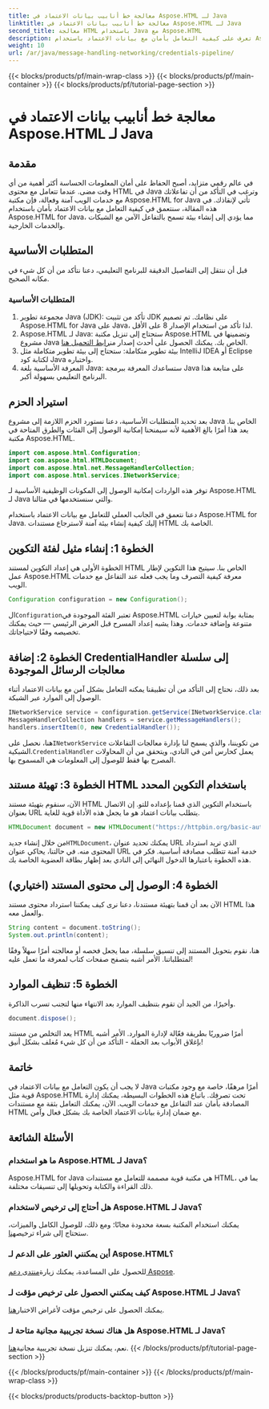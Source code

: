 ```yaml
---
title: معالجة خط أنابيب بيانات الاعتماد في Aspose.HTML لـ Java
linktitle: معالجة خط أنابيب بيانات الاعتماد في Aspose.HTML لـ Java
second_title: معالجة HTML باستخدام Java مع Aspose.HTML
description: تعرف على كيفية التعامل بأمان مع بيانات الاعتماد باستخدام Aspose.HTML for Java في هذا الدليل التفصيلي. استكشف النصائح الأساسية وأفضل الممارسات.
weight: 10
url: /ar/java/message-handling-networking/credentials-pipeline/
---
```


{{< blocks/products/pf/main-wrap-class >}}
{{< blocks/products/pf/main-container >}}
{{< blocks/products/pf/tutorial-page-section >}}

# معالجة خط أنابيب بيانات الاعتماد في Aspose.HTML لـ Java

## مقدمة
في عالم رقمي متزايد، أصبح الحفاظ على أمان المعلومات الحساسة أكثر أهمية من أي وقت مضى. عندما تتعامل مع محتوى HTML في Java وترغب في التأكد من أن تفاعلاتك مع خدمات الويب آمنة وفعالة، فإن مكتبة Aspose.HTML for Java تأتي لإنقاذك. في هذه المقالة، سنتعمق في كيفية التعامل مع بيانات الاعتماد بأمان باستخدام Aspose.HTML for Java، مما يؤدي إلى إنشاء بيئة تسمح بالتفاعل الآمن مع الشبكات والخدمات الخارجية.
## المتطلبات الأساسية
قبل أن ننتقل إلى التفاصيل الدقيقة للبرنامج التعليمي، دعنا نتأكد من أن كل شيء في مكانه الصحيح. 
### المتطلبات الأساسية
1. مجموعة تطوير Java (JDK): تأكد من تثبيت JDK على نظامك. تم تصميم Aspose.HTML for Java على Java، لذا تأكد من استخدام الإصدار 8 على الأقل.
2.  Aspose.HTML لـ Java: ستحتاج إلى تنزيل مكتبة Aspose.HTML وتضمينها في مشروع Java الخاص بك. يمكنك الحصول على أحدث إصدار من[رابط التحميل هنا](https://releases.aspose.com/html/java/).
3. بيئة تطوير متكاملة: ستحتاج إلى بيئة تطوير متكاملة مثل IntelliJ IDEA أو Eclipse لكتابة كود Java واختباره.
4. المعرفة الأساسية بلغة Java: ستساعدك المعرفة ببرمجة Java على متابعة هذا البرنامج التعليمي بسهولة أكبر.
## استيراد الحزم
بعد تحديد المتطلبات الأساسية، دعنا نستورد الحزم اللازمة إلى مشروع Java الخاص بنا. يعد هذا أمرًا بالغ الأهمية لأنه سيمنحنا إمكانية الوصول إلى الفئات والطرق المتاحة في مكتبة Aspose.HTML.
```java
import com.aspose.html.Configuration;
import com.aspose.html.HTMLDocument;
import com.aspose.html.net.MessageHandlerCollection;
import com.aspose.html.services.INetworkService;
```
توفر هذه الواردات إمكانية الوصول إلى المكونات الوظيفية الأساسية لـ Aspose.HTML لـ Java والتي سنستخدمها في مثالنا.

دعنا نتعمق في الجانب العملي للتعامل مع بيانات الاعتماد باستخدام Aspose.HTML for Java. إليك كيفية إنشاء بيئة آمنة لاسترجاع مستندات HTML الخاصة بك.
## الخطوة 1: إنشاء مثيل لفئة التكوين
الخطوة الأولى هي إعداد التكوين لمستند HTML الخاص بنا. سيتيح هذا التكوين لإطار عمل Aspose.HTML معرفة كيفية التصرف وما يجب فعله عند التفاعل مع خدمات الويب.
```java
Configuration configuration = new Configuration();
```
 ال`Configuration`تعتبر الفئة الموجودة في Aspose.HTML بمثابة بوابة لتعيين خيارات متنوعة وإضافة خدمات. وهذا يشبه إعداد المسرح قبل العرض الرئيسي — حيث يمكنك تخصيصه وفقًا لاحتياجاتك.
## الخطوة 2: إضافة CredentialHandler إلى سلسلة معالجات الرسائل الموجودة
بعد ذلك، نحتاج إلى التأكد من أن تطبيقنا يمكنه التعامل بشكل آمن مع بيانات الاعتماد أثناء الوصول إلى الموارد عبر الشبكة.
```java
INetworkService service = configuration.getService(INetworkService.class);
MessageHandlerCollection handlers = service.getMessageHandlers();
handlers.insertItem(0, new CredentialHandler());
```
 هنا، نحصل على`INetworkService` من تكويننا، والذي يسمح لنا بإدارة معالجات التفاعلات الشبكية.`CredentialHandler` يعمل كحارس أمن في النادي، ويتحقق من أن المحاولات المصرح بها فقط للوصول إلى المعلومات هي المسموح بها.
## الخطوة 3: تهيئة مستند HTML باستخدام التكوين المحدد
الآن، سنقوم بتهيئة مستند HTML باستخدام التكوين الذي قمنا بإعداده للتو. إن الاتصال بعنوان URL يتطلب بيانات اعتماد هو ما يجعل هذه الأداة قوية للغاية.
```java
HTMLDocument document = new HTMLDocument("https://httpbin.org/basic-auth/username/securelystoredpassword"، التكوين)؛
```
 من خلال إنشاء جديد`HTMLDocument`، يمكنك تحديد عنوان URL الذي تريد استرداد المحتوى منه. في حالتنا، يحاكي عنوان URL خدمة آمنة تتطلب مصادقة أساسية. فكر في هذه الخطوة باعتبارها الدخول النهائي إلى النادي بعد إظهار بطاقة العضوية الخاصة بك.
## الخطوة 4: الوصول إلى محتوى المستند (اختياري)
الآن بعد أن قمنا بتهيئة مستندنا، دعنا نرى كيف يمكننا استرداد محتوى مستند HTML هذا والعمل معه.
```java
String content = document.toString();
System.out.println(content);
```
هنا، نقوم بتحويل المستند إلى تنسيق سلسلة، مما يجعل فحصه أو معالجته أمرًا سهلاً وفقًا لمتطلباتنا. الأمر أشبه بتصفح صفحات كتاب لمعرفة ما تعمل عليه!
## الخطوة 5: تنظيف الموارد
وأخيرًا، من الجيد أن تقوم بتنظيف الموارد بعد الانتهاء منها لتجنب تسرب الذاكرة.
```java
document.dispose();
```
يعد التخلص من مستند HTML أمرًا ضروريًا بطريقة فعّالة لإدارة الموارد. الأمر أشبه بإغلاق الأبواب بعد الحفلة - التأكد من أن كل شيء مُغلف بشكل أنيق!
## خاتمة
لا يجب أن يكون التعامل مع بيانات الاعتماد في Java أمرًا مرهقًا، خاصة مع وجود مكتبات قوية مثل Aspose.HTML تحت تصرفك. باتباع هذه الخطوات البسيطة، يمكنك إدارة المصادقة بأمان عند التفاعل مع خدمات الويب. الآن، يمكنك التعامل بثقة مع مستندات HTML مع ضمان إدارة بيانات الاعتماد الخاصة بك بشكل فعال وآمن.

## الأسئلة الشائعة
### ما هو استخدام Aspose.HTML لـ Java؟
Aspose.HTML for Java هي مكتبة قوية مصممة للتعامل مع مستندات HTML، بما في ذلك القراءة والكتابة وتحويلها إلى تنسيقات مختلفة.
### هل أحتاج إلى ترخيص لاستخدام Aspose.HTML لـ Java؟
 يمكنك استخدام المكتبة بسعة محدودة مجانًا؛ ومع ذلك، للوصول الكامل والميزات، ستحتاج إلى شراء ترخيص[هنا](https://purchase.aspose.com/buy).
### أين يمكنني العثور على الدعم لـ Aspose.HTML؟
 للحصول على المساعدة، يمكنك زيارة[منتدى دعم Aspose](https://forum.aspose.com/c/html/29).
### كيف يمكنني الحصول على ترخيص مؤقت لـ Aspose.HTML لـ Java؟
 يمكنك الحصول على ترخيص مؤقت لأغراض الاختبار[هنا](https://purchase.aspose.com/temporary-license/).
### هل هناك نسخة تجريبية مجانية متاحة لـ Aspose.HTML لـ Java؟
 نعم، يمكنك تنزيل نسخة تجريبية مجانية[هنا](https://releases.aspose.com/).
{{< /blocks/products/pf/tutorial-page-section >}}

{{< /blocks/products/pf/main-container >}}
{{< /blocks/products/pf/main-wrap-class >}}

{{< blocks/products/products-backtop-button >}}
